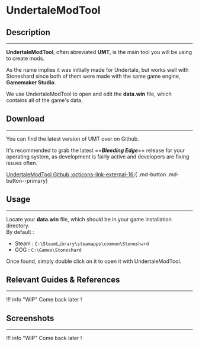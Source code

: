 # UndertaleModTool

## Description

---

**UndertaleModTool**, often abreviated **UMT**, is the main tool you will be using to create mods.

As the name implies it was initially made for Undertale, but works well with Stoneshard since both of
them were made with the same game engine, **Gamemaker Studio**.

We use UndertaleModTool to open and edit the **data.win** file, which contains all of the game's data.

## Download

---

You can find the latest version of UMT over on Github.

It's recommended to grab the latest ==***Bleeding Edge***== release for your operating system, as development
is fairly active and developers are fixing issues often.

[UndertaleModTool Github :octicons-link-external-16:](https://github.com/krzys-h/UndertaleModTool/releases){ .md-button .md-button--primary}

## Usage

---

Locate your **data.win** file, which should be in your game installation directory.  
By default :

- Steam : `C:\SteamLibrary\steamapps\common\Stoneshard`
- GOG : `C:\Games\Stoneshard`

Once found, simply double click on it to open it with UndertaleModTool.

## Relevant Guides & References

---

!!! info "WIP"
    Come back later !

## Screenshots

---

!!! info "WIP"
    Come back later !
